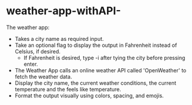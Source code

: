 # weather-app-withAPI-

The weather app:

 - Takes a city name as required input.
 - Take an optional flag to display the output in Fahrenheit instead of Celsius, if desired.
   - If Fahrenheit is desired, type -i after tying the city before pressing enter.
 - The Weather App calls an online weather API called 'OpenWeather' to fetch the weather data.
 - Display the city name, the current weather conditions, the current temperature and the feels like temperature.
 - Format the output visually using colors, spacing, and emojis.
